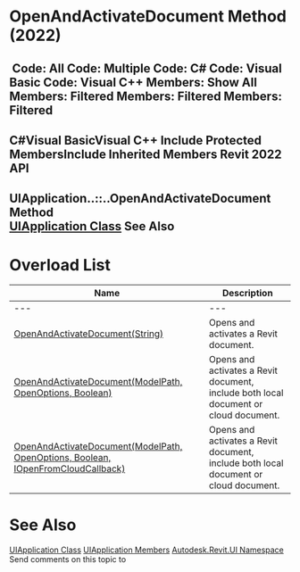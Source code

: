 # OpenAndActivateDocument Method (2022)

﻿
 Code: All Code: Multiple Code: C# Code: Visual Basic Code: Visual C++  Members: Show All Members: Filtered Members: Filtered Members: Filtered   
---  
C#Visual BasicVisual C++
Include Protected MembersInclude Inherited Members
Revit 2022 API  
---  
UIApplication..::..OpenAndActivateDocument Method   
[UIApplication Class](51ca80e2-3e5f-7dd2-9d95-f210950c72ae.md "UIApplication Class") See Also  
---  
# Overload List
| Name | Description |
| --- | --- |
| --- | --- | --- |
| [OpenAndActivateDocument(String)](3b3d671d-47ec-2ed8-1818-a7c19d01884b.md "OpenAndActivateDocument Method \(String\)") | Opens and activates a Revit document. |
| [OpenAndActivateDocument(ModelPath, OpenOptions, Boolean)](e74b17da-9e81-900e-c8df-a63718e4e82b.md "OpenAndActivateDocument Method \(ModelPath, OpenOptions, Boolean\)") | Opens and activates a Revit document, include both local document or cloud document. |
| [OpenAndActivateDocument(ModelPath, OpenOptions, Boolean, IOpenFromCloudCallback)](4df0298b-b35e-c110-8643-527641980560.md "OpenAndActivateDocument Method \(ModelPath, OpenOptions, Boolean, IOpenFromCloudCallback\)") | Opens and activates a Revit document, include both local document or cloud document. |

# See Also
[UIApplication Class](51ca80e2-3e5f-7dd2-9d95-f210950c72ae.md "UIApplication Class")
[UIApplication Members](fb46d2bd-92bf-1cc5-79ad-f253f3e875d8.md "UIApplication Members")
[Autodesk.Revit.UI Namespace](e86fd90a-8957-02a6-da7f-ced248966e3e.md "Autodesk.Revit.UI Namespace")
Send comments on this topic to 